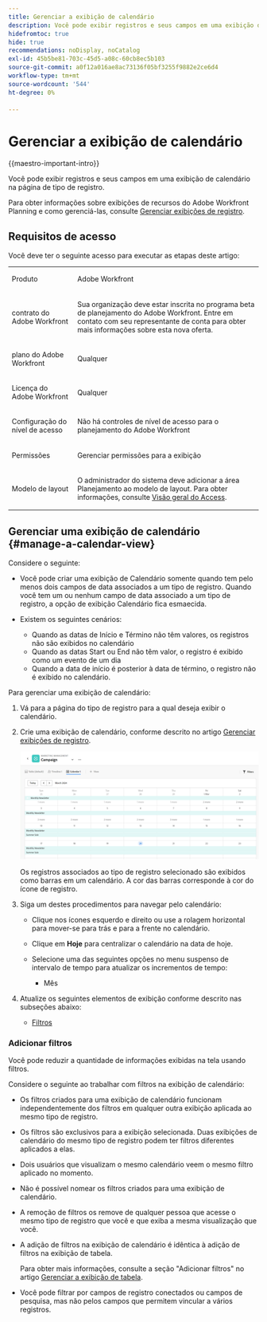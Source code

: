 ```yaml
---
title: Gerenciar a exibição de calendário
description: Você pode exibir registros e seus campos em uma exibição de calendário.
hidefromtoc: true
hide: true
recommendations: noDisplay, noCatalog
exl-id: 45b5be81-703c-45d5-a08c-60cb8ec5b103
source-git-commit: a0f12a016ae8ac73136f05bf3255f9882e2ce6d4
workflow-type: tm+mt
source-wordcount: '544'
ht-degree: 0%

---
```


# Gerenciar a exibição de calendário

<!--
title: Manage the calendar view
description: You can display records in a calendar view.
hidefromtoc: yes
author: Alina
feature: Work Management
role: User
hide: yes
-->

<!--update the metadata with real information when making this available in TOC and in the left nav-->

{{maestro-important-intro}}

Você pode exibir registros e seus campos em uma exibição de calendário na página de tipo de registro.

Para obter informações sobre exibições de recursos do Adobe Workfront Planning e como gerenciá-las, consulte [Gerenciar exibições de registro](../views/manage-record-views.md).

## Requisitos de acesso

Você deve ter o seguinte acesso para executar as etapas deste artigo:

<table style="table-layout:auto">
 <col>
 </col>
 <col>
 </col>
 <tbody>
    <tr>
<tr>
<td>
   <p> Produto</p> </td>
   <td>
   <p> Adobe Workfront</p> </td>
  </tr>  
 <td role="rowheader"><p>contrato do Adobe Workfront</p></td>
   <td>
<p>Sua organização deve estar inscrita no programa beta de planejamento do Adobe Workfront. Entre em contato com seu representante de conta para obter mais informações sobre esta nova oferta. </p>
   </td>
  </tr>
  <tr>
   <td role="rowheader"><p>plano do Adobe Workfront</p></td>
   <td>
<p>Qualquer</p>
   </td>
  </tr>
  <tr>
   <td role="rowheader"><p>Licença do Adobe Workfront</p></td>
   <td>
   <p>Qualquer</p> 
  </td>
  </tr>

<tr>
   <td role="rowheader">Configuração do nível de acesso</td>
   <td> <p>Não há controles de nível de acesso para o planejamento do Adobe Workfront</p>  
</td>
  </tr>

<tr>
   <td role="rowheader"><p>Permissões</p></td>
   <td> <p>Gerenciar permissões para a exibição</p>  
</td>
  </tr>

<tr>
   <td role="rowheader">Modelo de layout</td>
   <td> <p>O administrador do sistema deve adicionar a área Planejamento ao modelo de layout. Para obter informações, consulte <a href="../access/access-overview.md">Visão geral do Access</a>. </p>  
</td>
  </tr>
 </tbody>
</table>


## Gerenciar uma exibição de calendário {#manage-a-calendar-view}

<!--insert screen shot of calendar view-->

Considere o seguinte:

* Você pode criar uma exibição de Calendário somente quando tem pelo menos dois campos de data associados a um tipo de registro. Quando você tem um ou nenhum campo de data associado a um tipo de registro, a opção de exibição Calendário fica esmaecida.
* Existem os seguintes cenários:

   * Quando as datas de Início e Término não têm valores, os registros não são exibidos no calendário
   * Quando as datas Start ou End não têm valor, o registro é exibido como um evento de um dia
   * Quando a data de início é posterior à data de término, o registro não é exibido no calendário.

Para gerenciar uma exibição de calendário:

1. Vá para a página do tipo de registro para a qual deseja exibir o calendário.
1. Crie uma exibição de calendário, conforme descrito no artigo [Gerenciar exibições de registro](../views/manage-record-views.md).

   ![](assets/calendar-view-example.png)

   Os registros associados ao tipo de registro selecionado são exibidos como barras em um calendário. A cor das barras corresponde à cor do ícone de registro.

1. Siga um destes procedimentos para navegar pelo calendário:

   * Clique nos ícones esquerdo e direito ou use a rolagem horizontal para mover-se para trás e para a frente no calendário.
   * Clique em **Hoje** para centralizar o calendário na data de hoje.
   * Selecione uma das seguintes opções no menu suspenso de intervalo de tempo para atualizar os incrementos de tempo:

      * Mês
1. Atualize os seguintes elementos de exibição conforme descrito nas subseções abaixo:
   * [Filtros](#add-filters)
     <!--* [Grouping](#add-grouping)-->
     <!--* [Settings](#edit-the-calendar-view-settings)-->
     <!--* [Sort](#add-sort) not sure if this is present in calendar views?!; also check the anchor and make sure it's correct-->

### Adicionar filtros

Você pode reduzir a quantidade de informações exibidas na tela usando filtros.

Considere o seguinte ao trabalhar com filtros na exibição de calendário:

<!-- this list is almost identical to the one for the table view - update both-->

* Os filtros criados para uma exibição de calendário funcionam independentemente dos filtros em qualquer outra exibição aplicada ao mesmo tipo de registro.

* Os filtros são exclusivos para a exibição selecionada. Duas exibições de calendário do mesmo tipo de registro podem ter filtros diferentes aplicados a elas.

* Dois usuários que visualizam o mesmo calendário veem o mesmo filtro aplicado no momento.

* Não é possível nomear os filtros criados para uma exibição de calendário.

* A remoção de filtros os remove de qualquer pessoa que acesse o mesmo tipo de registro que você e que exiba a mesma visualização que você.

* A adição de filtros na exibição de calendário é idêntica à adição de filtros na exibição de tabela.

  Para obter mais informações, consulte a seção &quot;Adicionar filtros&quot; no artigo [Gerenciar a exibição de tabela](/help/quicksilver/maestro/views/manage-the-table-view.md).

* Você pode filtrar por campos de registro conectados ou campos de pesquisa, mas não pelos campos que permitem vincular a vários registros.
